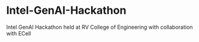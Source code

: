 # Intel-GenAI-Hackathon
Intel GenAI Hackathon held at RV College of Engineering with collaboration with ECell
